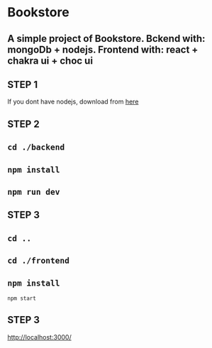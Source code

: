 Bookstore
==
A simple project of Bookstore. Bckend with: mongoDb + nodejs. Frontend with: react + chakra ui + choc ui
--
## STEP 1
If you dont have nodejs, download from [here](https://nodejs.org/es/download/)

## STEP 2
<code>cd ./backend </code>
--
<code>npm install </code>
--
<code>npm run dev </code>
--

## STEP 3
<code>cd .. </code>
--
<code>cd ./frontend </code>
--
<code>npm install </code>
--
<code>npm start </code>

## STEP 3
[http://localhost:3000/](http://localhost:3000/)
